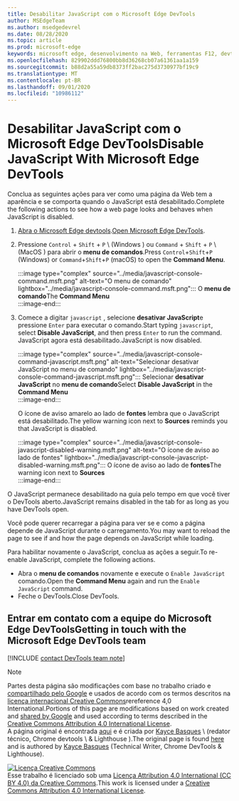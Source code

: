 ```yaml
---
title: Desabilitar JavaScript com o Microsoft Edge DevTools
author: MSEdgeTeam
ms.author: msedgedevrel
ms.date: 08/28/2020
ms.topic: article
ms.prod: microsoft-edge
keywords: microsoft edge, desenvolvimento na Web, ferramentas F12, devtools
ms.openlocfilehash: 829902ddd76800bb8d36268cb07a61361aa1a159
ms.sourcegitcommit: b88d2a55a59db8373ff2bac275d3730977bf19c9
ms.translationtype: MT
ms.contentlocale: pt-BR
ms.lasthandoff: 09/01/2020
ms.locfileid: "10986112"
---
```

<!-- Copyright Kayce Basques 

   Licensed under the Apache License, Version 2.0 (the "License");
   you may not use this file except in compliance with the License.
   You may obtain a copy of the License at

       https://www.apache.org/licenses/LICENSE-2.0

   Unless required by applicable law or agreed to in writing, software
   distributed under the License is distributed on an "AS IS" BASIS,
   WITHOUT WARRANTIES OR CONDITIONS OF ANY KIND, either express or implied.
   See the License for the specific language governing permissions and
   limitations under the License.  -->

# <span data-ttu-id="19a0e-103">Desabilitar JavaScript com o Microsoft Edge DevTools</span><span class="sxs-lookup"><span data-stu-id="19a0e-103">Disable JavaScript With Microsoft Edge DevTools</span></span>  

<span data-ttu-id="19a0e-104">Conclua as seguintes ações para ver como uma página da Web tem a aparência e se comporta quando o JavaScript está desabilitado.</span><span class="sxs-lookup"><span data-stu-id="19a0e-104">Complete the following actions to see how a web page looks and behaves when JavaScript is disabled.</span></span>  

1.  <span data-ttu-id="19a0e-105">[Abra o Microsoft Edge devtools][DevToolsOpen].</span><span class="sxs-lookup"><span data-stu-id="19a0e-105">[Open Microsoft Edge DevTools][DevToolsOpen].</span></span>  
1.  <span data-ttu-id="19a0e-106">Pressione `Control` + `Shift` + `P` \ (Windows \) ou `Command` + `Shift` + `P` \ (MacOS \) para abrir o **menu de comandos**.</span><span class="sxs-lookup"><span data-stu-id="19a0e-106">Press `Control`+`Shift`+`P` \(Windows\) or `Command`+`Shift`+`P` \(macOS\) to open the **Command Menu**.</span></span>  
    
    :::image type="complex" source="../media/javascript-console-command.msft.png" alt-text="O menu de comando" lightbox="../media/javascript-console-command.msft.png":::
       <span data-ttu-id="19a0e-108">O **menu de comando**</span><span class="sxs-lookup"><span data-stu-id="19a0e-108">The **Command Menu**</span></span>  
    :::image-end:::  
    
1.  <span data-ttu-id="19a0e-109">Comece a digitar `javascript` , selecione **desativar JavaScript**e pressione `Enter` para executar o comando.</span><span class="sxs-lookup"><span data-stu-id="19a0e-109">Start typing `javascript`, select **Disable JavaScript**, and then press `Enter` to run the command.</span></span>  <span data-ttu-id="19a0e-110">JavaScript agora está desabilitado.</span><span class="sxs-lookup"><span data-stu-id="19a0e-110">JavaScript is now disabled.</span></span>  
    
    :::image type="complex" source="../media/javascript-console-command-javascript.msft.png" alt-text="Selecionar desativar JavaScript no menu de comando" lightbox="../media/javascript-console-command-javascript.msft.png":::
       <span data-ttu-id="19a0e-112">Selecionar **desativar JavaScript** no **menu de comando**</span><span class="sxs-lookup"><span data-stu-id="19a0e-112">Select **Disable JavaScript** in the **Command Menu**</span></span>  
    :::image-end:::  
    
    <span data-ttu-id="19a0e-113">O ícone de aviso amarelo ao lado de **fontes** lembra que o JavaScript está desabilitado.</span><span class="sxs-lookup"><span data-stu-id="19a0e-113">The yellow warning icon next to **Sources** reminds you that JavaScript is disabled.</span></span>  
    
    :::image type="complex" source="../media/javascript-console-javascript-disabled-warning.msft.png" alt-text="O ícone de aviso ao lado de fontes" lightbox="../media/javascript-console-javascript-disabled-warning.msft.png":::
       <span data-ttu-id="19a0e-115">O ícone de aviso ao lado de **fontes**</span><span class="sxs-lookup"><span data-stu-id="19a0e-115">The warning icon next to **Sources**</span></span>  
    :::image-end:::  
    
<span data-ttu-id="19a0e-116">O JavaScript permanece desabilitado na guia pelo tempo em que você tiver o DevTools aberto.</span><span class="sxs-lookup"><span data-stu-id="19a0e-116">JavaScript remains disabled in the tab for as long as you have DevTools open.</span></span>  

<span data-ttu-id="19a0e-117">Você pode querer recarregar a página para ver se e como a página depende de JavaScript durante o carregamento.</span><span class="sxs-lookup"><span data-stu-id="19a0e-117">You may want to reload the page to see if and how the page depends on JavaScript while loading.</span></span>  

<span data-ttu-id="19a0e-118">Para habilitar novamente o JavaScript, conclua as ações a seguir.</span><span class="sxs-lookup"><span data-stu-id="19a0e-118">To re-enable JavaScript, complete the following actions.</span></span>  

*   <span data-ttu-id="19a0e-119">Abra o **menu de comandos** novamente e execute o `Enable JavaScript` comando.</span><span class="sxs-lookup"><span data-stu-id="19a0e-119">Open the **Command Menu** again and run the `Enable JavaScript` command.</span></span>  
*   <span data-ttu-id="19a0e-120">Feche o DevTools.</span><span class="sxs-lookup"><span data-stu-id="19a0e-120">Close DevTools.</span></span>  

## <span data-ttu-id="19a0e-121">Entrar em contato com a equipe do Microsoft Edge DevTools</span><span class="sxs-lookup"><span data-stu-id="19a0e-121">Getting in touch with the Microsoft Edge DevTools team</span></span>  

[!INCLUDE [contact DevTools team note](../includes/contact-devtools-team-note.md)]  

<!-- links -->  

[DevToolsOpen]: ../open.md "Abrir o Microsoft Edge DevTools | Documentos da Microsoft"  

> [!NOTE]
> <span data-ttu-id="19a0e-123">Partes desta página são modificações com base no trabalho criado e [compartilhado pelo Google][GoogleSitePolicies] e usados de acordo com os termos descritos na [licença internacional Creative Commons][CCA4IL]rereference 4,0 International.</span><span class="sxs-lookup"><span data-stu-id="19a0e-123">Portions of this page are modifications based on work created and [shared by Google][GoogleSitePolicies] and used according to terms described in the [Creative Commons Attribution 4.0 International License][CCA4IL].</span></span>  
> <span data-ttu-id="19a0e-124">A página original é encontrada [aqui](https://developers.google.com/web/tools/chrome-devtools/javascript/disable) e é criada por [Kayce Basques][KayceBasques] \ (redator técnico, Chrome devtools \ & Lighthouse \).</span><span class="sxs-lookup"><span data-stu-id="19a0e-124">The original page is found [here](https://developers.google.com/web/tools/chrome-devtools/javascript/disable) and is authored by [Kayce Basques][KayceBasques] \(Technical Writer, Chrome DevTools \& Lighthouse\).</span></span>  

[![Licença Creative Commons][CCby4Image]][CCA4IL]  
<span data-ttu-id="19a0e-126">Esse trabalho é licenciado sob uma [Licença Attribution 4.0 International (CC BY 4.0) da Creative Commons][CCA4IL].</span><span class="sxs-lookup"><span data-stu-id="19a0e-126">This work is licensed under a [Creative Commons Attribution 4.0 International License][CCA4IL].</span></span>  

[CCA4IL]: https://creativecommons.org/licenses/by/4.0  
[CCby4Image]: https://i.creativecommons.org/l/by/4.0/88x31.png  
[GoogleSitePolicies]: https://developers.google.com/terms/site-policies  
[KayceBasques]: https://developers.google.com/web/resources/contributors/kaycebasques  
